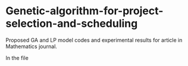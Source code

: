 # Genetic-algorithm-for-project-selection-and-scheduling
Proposed GA and LP model codes and experimental results for article in Mathematics journal. 

In the file 
